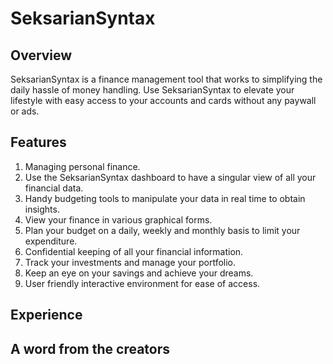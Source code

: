 # SeksarianSyntax

## Overview
SeksarianSyntax is a finance management tool that works to simplifying the daily hassle of money handling. Use SeksarianSyntax to elevate your lifestyle with easy access to your accounts and cards without any paywall or ads.

## Features

1. Managing personal finance.
2. Use the SeksarianSyntax dashboard to have a singular view of all your financial data.
3. Handy budgeting tools to manipulate your data in real time to obtain insights.
4. View your finance in various graphical forms.
5. Plan your budget on a daily, weekly and monthly basis to limit your expenditure.
6. Confidential keeping of all your financial information.
7. Track your investments and manage your portfolio.
8. Keep an eye on your savings and achieve your dreams.
9. User friendly interactive environment for ease of access.

## Experience



## A word from the creators